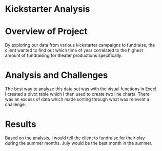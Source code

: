 # Kickstarter Analysis
# Overview of Project
  By exploring our data from various kickstarter campaigns to fundraise, the client wanted to find out which time of year correlated to the highest amount of fundraising for theater productions specifically.
# Analysis and Challenges
  The best way to analyze this data set was with the visual functions in Excel. I created a pivot table which I then used to create two line charts. There was an excess of data which made sorting through what was relevent a challenge. 
# Results
  Based on the analysis, I would tell the client to fundraise for their play during the summer months. July would be the best month in the summer.
